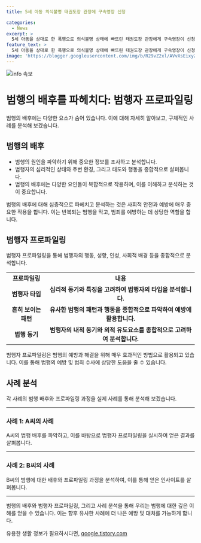 ```yaml
---
title: 5세 아동 의식불명 태권도장 관장에 구속영장 신청

categories:
  - News
excerpt: >
  5세 아동을 상대로 한 폭행으로 의식불명 상태에 빠뜨린 태권도장 관장에게 구속영장이 신청되었다. 해당 관장은 30대로, 아동학대 혐의로 경찰 조사를 받아 형사처벌을 받을 것으로 예상된다.
feature_text: >
  5세 아동을 상대로 한 폭행으로 의식불명 상태에 빠뜨린 태권도장 관장에게 구속영장이 신청되었다. 해당 관장은 30대로, 아동학대 혐의로 경찰 조사를 받아 형사처벌을 받을 것으로 예상된다.
image: 'https://blogger.googleusercontent.com/img/b/R29vZ2xl/AVvXsEixyZcFfHzMRdzZMjFBmAUKJYCLCGyLL1o632UiGVXcaFdKo_bkvkuCioo0uUKlGfBVcT3P84aROyZIXSBEx3Aw5nCQ3pTgDom1WDC4m8eifvWiAmWEEVb4x6G_l8C0QH225ldMjyaFvpxGEBGNO37VmDTDMHGhJPq73UglMfDca1-0aw/s1600/blogspot.png'
---
```


<p><img src="https://blogger.googleusercontent.com/img/b/R29vZ2xl/AVvXsEixyZcFfHzMRdzZMjFBmAUKJYCLCGyLL1o632UiGVXcaFdKo_bkvkuCioo0uUKlGfBVcT3P84aROyZIXSBEx3Aw5nCQ3pTgDom1WDC4m8eifvWiAmWEEVb4x6G_l8C0QH225ldMjyaFvpxGEBGNO37VmDTDMHGhJPq73UglMfDca1-0aw/s1600/blogspot.png" alt="info 속보" /></p>

<h1>범행의 배후를 파헤치다: 범행자 프로파일링</h1>

<p data-ke-size="size16">범행의 배후에는 다양한 요소가 숨어 있습니다. 이에 대해 자세히 알아보고, 구체적인 사례를 분석해 보겠습니다.</p>

<h2 data-ke-size="size26">범행의 배후</h2>

<ul>
    <li>범행의 원인을 파악하기 위해 중요한 정보를 조사하고 분석합니다.</li>
    <li>범행자의 심리적인 상태와 주변 환경, 그리고 태도와 행동을 종합적으로 살펴봅니다.</li>
    <li>범행의 배후에는 다양한 요인들이 복합적으로 작용하며, 이를 이해하고 분석하는 것이 중요합니다.</li>
</ul>

<p data-ke-size="size16">범행의 배후에 대해 심층적으로 파헤치고 분석하는 것은 사회적 안전과 예방에 매우 중요한 작용을 합니다. 이는 반복되는 범행을 막고, 범죄를 예방하는 데 상당한 역할을 합니다.</p>

<h2 data-ke-size="size26">범행자 프로파일링</h2>

<p data-ke-size="size16">범행자 프로파일링을 통해 범행자의 행동, 성향, 인성, 사회적 배경 등을 종합적으로 분석합니다.</p>

<table>
    <tr>
        <td style="text-align: center; height: 17px;"><b>프로파일링</b></td>
        <td style="text-align: center; height: 17px;"><b>내용</b></td>
    </tr>
    <tr>
        <td style="text-align: center; height: 17px;"><b>범행자 타입</b></td>
        <td style="text-align: center; height: 17px;"><b>심리적 동기와 특징을 고려하여 범행자의 타입을 분석합니다.</b></td>
    </tr>
    <tr>
        <td style="text-align: center; height: 17px;"><b>흔히 보이는 패턴</b></td>
        <td style="text-align: center; height: 17px;"><b>유사한 범행의 패턴과 행동을 종합적으로 파악하여 예방에 활용합니다.</b></td>
    </tr>
    <tr>
        <td style="text-align: center; height: 17px;"><b>범행 동기</b></td>
        <td style="text-align: center; height: 17px;"><b>범행자의 내적 동기와 외적 유도요소를 종합적으로 고려하여 분석합니다.</b></td>
    </tr>
</table>

<p data-ke-size="size16">범행자 프로파일링은 범행의 예방과 해결을 위해 매우 효과적인 방법으로 활용되고 있습니다. 이를 통해 범행의 예방 및 범죄 수사에 상당한 도움을 줄 수 있습니다.</p>

<h2 data-ke-size="size26">사례 분석</h2>

<p data-ke-size="size16">각 사례의 범행 배후와 프로파일링 과정을 실제 사례를 통해 분석해 보겠습니다.</p>

<hr>

<h3>사례 1: A씨의 사례</h3>

<p data-ke-size="size16">A씨의 범행 배후를 파악하고, 이를 바탕으로 범행자 프로파일링을 실시하여 얻은 결과를 살펴봅니다.</p>

<hr>

<h3>사례 2: B씨의 사례</h3>

<p data-ke-size="size16">B씨의 범행에 대한 배후와 프로파일링 과정을 분석하여, 이를 통해 얻은 인사이트를 살펴봅니다.</p>

<hr>

<p data-ke-size="size16">범행의 배후와 범행자 프로파일링, 그리고 사례 분석을 통해 우리는 범행에 대한 깊은 이해를 얻을 수 있습니다. 이는 향후 유사한 사례에 더 나은 예방 및 대처를 가능하게 합니다.</p>
유용한 생활 정보가 필요하시다면, <a href="https://qoogle.tistory.com" rel="dofollow">qoogle.tistory.com</a>


